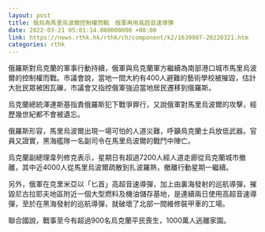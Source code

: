 ```yaml
---
layout: post
title: 俄烏為馬里烏波爾控制權而戰　俄軍再用高超音速導彈
date: 2022-03-21 05:01:14.000000000 +08:00
link: https://news.rthk.hk/rthk/ch/component/k2/1639987-20220321.htm
categories: rthk
---
```


俄羅斯對烏克蘭的軍事行動持續，俄軍與烏克蘭軍方繼續為南部港口城市馬里烏波爾的控制權而戰。市議會說，當地一間大約有400人避難的藝術學校被摧毀，估計大批民眾被困瓦礫，市議會又指控俄軍強迫當地居民遷移到俄羅斯。

烏克蘭總統澤連斯基指責俄羅斯犯下戰爭罪行，又說俄軍對馬里烏波爾的攻擊，經歷幾世紀都不會被遺忘。

俄羅斯形容，馬里烏波爾出現一場可怕的人道災難，呼籲鳥克蘭士兵放低武器。官員又證實，黑海艦隊一名副司令在馬里烏波爾的戰鬥中陣亡。

烏克蘭副總理韋列修克表示，星期日有超過7200人經人道走廊從烏克蘭城市撤離，其中近4000人從馬里烏波爾疏散到扎波羅熱，撤離行動星期一繼續。

另外，俄軍在克里米亞以「匕首」高超音速導彈，加上由裏海發射的巡航導彈，摧毀尼古拉耶夫地區附近一個大型燃料及機油儲存基地，是連續兩日使用高超音速導彈，至於在黑海發射的巡航導彈，就破壞了北部一間維修裝甲車的工場。

聯合國說，戰事至今有超過900名烏克蘭平民喪生，1000萬人逃離家園。
